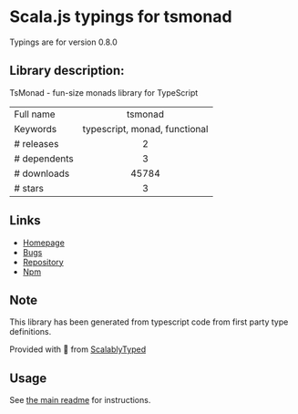 
# Scala.js typings for tsmonad

Typings are for version 0.8.0

## Library description:
TsMonad - fun-size monads library for TypeScript

|                    |                 |
| ------------------ | :-------------: |
| Full name          | tsmonad |
| Keywords           | typescript, monad, functional |
| # releases         | 2 |
| # dependents       | 3 |
| # downloads        | 45784 |
| # stars            | 3 |

## Links
- [Homepage](https://github.com/cbowdon/TsMonad#readme)
- [Bugs](https://github.com/cbowdon/TsMonad/issues)
- [Repository](https://github.com/cbowdon/TsMonad)
- [Npm](https://www.npmjs.com/package/tsmonad)
    


## Note
This library has been generated from typescript code from first party type definitions.

Provided with :purple_heart: from [ScalablyTyped](https://github.com/oyvindberg/ScalablyTyped)

## Usage
See [the main readme](../../readme.md) for instructions.


